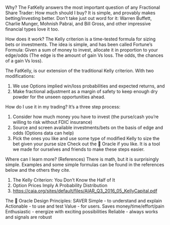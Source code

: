 Why?
The FatKelly answers the most important question of any Fractional Share Trader: How much should I buy?
It is simple, and provably makes betting/investing better. Don’t take just out word for it: Warren Buffett, Charlie Munger, Mohnish Pabrai, and Bill Gross, and other impressive financial types love it too.

How does it work?
The Kelly criterion is a time-tested formula for sizing bets or investments. The idea is simple, and has been called Fortune’s Formula: Given a sum of money to invest, allocate it in proportion to your edge/odds (The edge is the amount of gain Vs loss. The odds, the chances of a gain Vs loss). 

The FatKelly, is our extension of the traditional Kelly criterion. With two modifications:
1. We use Options implied win/loss probabilities and expected returns, and
2. Make fractional adjustment as a margin of safety to keep enough dry powder for the unseen opportunities ahead. 

How do I use it in my trading?
It’s a three step process:
1. Consider how much money you have to invest (the purse/cash you’re willing to risk without FDIC insurance)
2. Source and screen available investments/bets on the basis of edge and odds (Options  data can help)
3. Pick the ones you like and use some type of modified Kelly to size the bet given your purse size
Check out the 💎 Oracle if you like. It is a tool we made for ourselves and friends to make these steps easier.

Where can I learn more? (References)
There is math, but it is surprisingly simple. Examples and some simple formulas can be found in the references below and the others they cite. 
1. The Kelly Criterion: You Don’t Know the Half of It
2. Option Prices Imply A Probability Distribution
3. https://caia.org/sites/default/files/AIAR_Q3_2016_05_KellyCapital.pdf

The 💎 Oracle Design Principles: SAVER
Simple - to understand and explain
Actionable - to use and test
Value - for users. Saves money/time/effort/pain
Enthusiastic - energize with exciting possibilities
Reliable - always works and signals are robust


